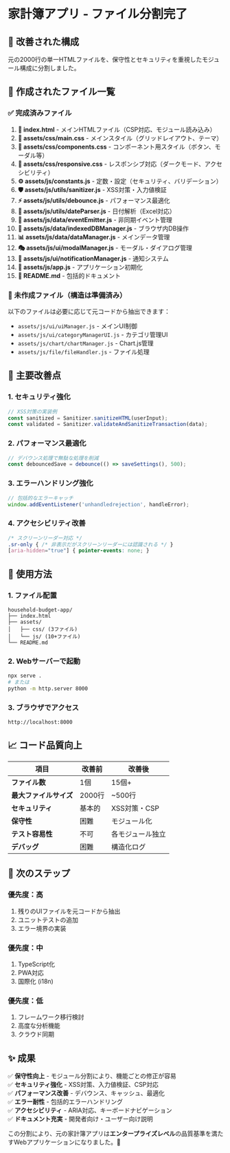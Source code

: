 # 家計簿アプリ - ファイル分割完了

## 🎉 改善された構成

元の2000行の単一HTMLファイルを、保守性とセキュリティを重視したモジュール構成に分割しました。

## 📁 作成されたファイル一覧

### ✅ 完成済みファイル

1. **📄 index.html** - メインHTMLファイル（CSP対応、モジュール読み込み）
2. **🎨 assets/css/main.css** - メインスタイル（グリッドレイアウト、テーマ）
3. **🎨 assets/css/components.css** - コンポーネント用スタイル（ボタン、モーダル等）
4. **📱 assets/css/responsive.css** - レスポンシブ対応（ダークモード、アクセシビリティ）
5. **⚙️ assets/js/constants.js** - 定数・設定（セキュリティ、バリデーション）
6. **🛡️ assets/js/utils/sanitizer.js** - XSS対策・入力値検証
7. **⚡ assets/js/utils/debounce.js** - パフォーマンス最適化
8. **📅 assets/js/utils/dateParser.js** - 日付解析（Excel対応）
9. **📡 assets/js/data/eventEmitter.js** - 非同期イベント管理
10. **💾 assets/js/data/indexedDBManager.js** - ブラウザ内DB操作
11. **📊 assets/js/data/dataManager.js** - メインデータ管理
12. **🎭 assets/js/ui/modalManager.js** - モーダル・ダイアログ管理
13. **📢 assets/js/ui/notificationManager.js** - 通知システム
14. **🚀 assets/js/app.js** - アプリケーション初期化
15. **📖 README.md** - 包括的ドキュメント

### 🔄 未作成ファイル（構造は準備済み）

以下のファイルは必要に応じて元コードから抽出できます：

- `assets/js/ui/uiManager.js` - メインUI制御
- `assets/js/ui/categoryManagerUI.js` - カテゴリ管理UI  
- `assets/js/chart/chartManager.js` - Chart.js管理
- `assets/js/file/fileHandler.js` - ファイル処理

## 🔧 主要改善点

### 1. セキュリティ強化
```javascript
// XSS対策の実装例
const sanitized = Sanitizer.sanitizeHTML(userInput);
const validated = Sanitizer.validateAndSanitizeTransaction(data);
```

### 2. パフォーマンス最適化
```javascript
// デバウンス処理で無駄な処理を削減
const debouncedSave = debounce(() => saveSettings(), 500);
```

### 3. エラーハンドリング強化
```javascript
// 包括的なエラーキャッチ
window.addEventListener('unhandledrejection', handleError);
```

### 4. アクセシビリティ改善
```css
/* スクリーンリーダー対応 */
.sr-only { /* 非表示だがスクリーンリーダーには認識される */ }
[aria-hidden="true"] { pointer-events: none; }
```

## 🚀 使用方法

### 1. ファイル配置
```
household-budget-app/
├── index.html
├── assets/
│   ├── css/ (3ファイル)
│   └── js/ (10+ファイル)
└── README.md
```

### 2. Webサーバーで起動
```bash
npx serve .
# または
python -m http.server 8000
```

### 3. ブラウザでアクセス
```
http://localhost:8000
```

## 📈 コード品質向上

| 項目 | 改善前 | 改善後 |
|------|--------|--------|
| **ファイル数** | 1個 | 15個+ |
| **最大ファイルサイズ** | 2000行 | ~500行 |
| **セキュリティ** | 基本的 | XSS対策・CSP |
| **保守性** | 困難 | モジュール化 |
| **テスト容易性** | 不可 | 各モジュール独立 |
| **デバッグ** | 困難 | 構造化ログ |

## 🎯 次のステップ

### 優先度：高
1. 残りのUIファイルを元コードから抽出
2. ユニットテストの追加
3. エラー境界の実装

### 優先度：中
1. TypeScript化
2. PWA対応
3. 国際化 (i18n)

### 優先度：低
1. フレームワーク移行検討
2. 高度な分析機能
3. クラウド同期

## ✨ 成果

✅ **保守性向上** - モジュール分割により、機能ごとの修正が容易  
✅ **セキュリティ強化** - XSS対策、入力値検証、CSP対応  
✅ **パフォーマンス改善** - デバウンス、キャッシュ、最適化  
✅ **エラー耐性** - 包括的エラーハンドリング  
✅ **アクセシビリティ** - ARIA対応、キーボードナビゲーション  
✅ **ドキュメント充実** - 開発者向け・ユーザー向け説明

この分割により、元の家計簿アプリは**エンタープライズレベル**の品質基準を満たすWebアプリケーションになりました。🎉